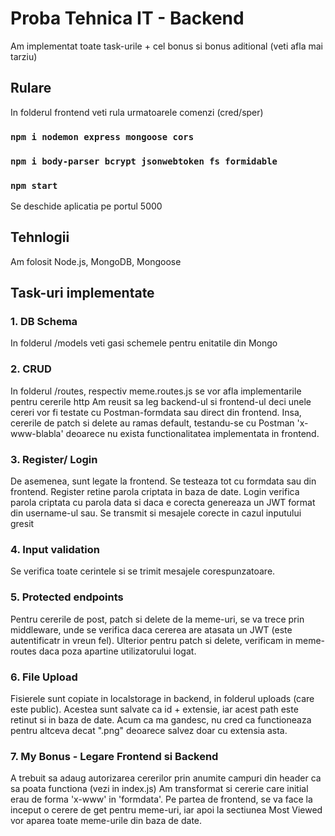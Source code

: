 # Proba Tehnica IT - Backend

Am implementat toate task-urile + cel bonus si bonus aditional (veti afla mai tarziu)

## Rulare

In folderul frontend veti rula urmatoarele comenzi (cred/sper)

### `npm i nodemon express mongoose cors`
### `npm i body-parser bcrypt jsonwebtoken fs formidable`

### `npm start`

Se deschide aplicatia pe portul 5000

## Tehnlogii

Am folosit Node.js, MongoDB, Mongoose

## Task-uri implementate

### 1. DB Schema

In folderul /models veti gasi schemele pentru enitatile din Mongo

### 2. CRUD

In folderul /routes, respectiv meme.routes.js se vor afla implementarile pentru cererile http
Am reusit sa leg backend-ul si frontend-ul deci unele cereri vor fi testate cu Postman-formdata
sau direct din frontend. Insa, cererile de patch si delete au ramas default, testandu-se cu Postman 'x-www-blabla'
deoarece nu exista functionalitatea implementata in frontend.

### 3. Register/ Login

De asemenea, sunt legate la frontend. Se testeaza tot cu formdata sau din frontend. Register retine parola criptata in
baza de date. Login verifica parola criptata cu parola data si daca e corecta genereaza un JWT format din
username-ul sau. Se transmit si mesajele corecte in cazul inputului gresit


### 4. Input validation

Se verifica toate cerintele si se trimit mesajele corespunzatoare.

### 5. Protected endpoints

Pentru cererile de post, patch si delete de la meme-uri, se va trece prin middleware, unde se verifica
daca cererea are atasata un JWT (este autentificatr in vreun fel). Ulterior pentru patch si delete,
verificam in meme-routes daca poza apartine utilizatorului logat.

### 6. File Upload

Fisierele sunt copiate in localstorage in backend, in folderul uploads (care este public).
Acestea sunt salvate ca id + extensie, iar acest path este retinut si in baza de date.
Acum ca ma gandesc, nu cred ca functioneaza pentru altceva decat ".png" deoarece salvez doar cu extensia asta.

### 7. My Bonus - Legare Frontend si Backend

A trebuit sa adaug autorizarea cererilor prin anumite campuri din header ca sa poata functiona (vezi in index.js)
Am transformat si cererie care initial erau de forma 'x-www' in 'formdata'.
Pe partea de frontend, se va face la inceput o cerere de get pentru meme-uri, iar apoi la sectiunea
Most Viewed vor aparea toate meme-urile din baza de date.


